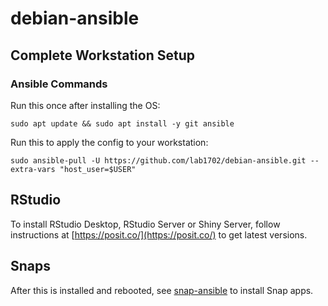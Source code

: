 # debian-ansible

## Complete Workstation Setup

### Ansible Commands

Run this once after installing the OS:

    sudo apt update && sudo apt install -y git ansible

Run this to apply the config to your workstation:

    sudo ansible-pull -U https://github.com/lab1702/debian-ansible.git --extra-vars "host_user=$USER"

## RStudio

To install RStudio Desktop, RStudio Server or Shiny Server, follow instructions at [https://posit.co/](https://posit.co/) to get latest versions.

## Snaps

After this is installed and rebooted, see [snap-ansible](https://github.com/lab1702/snap-ansible) to install Snap apps.
